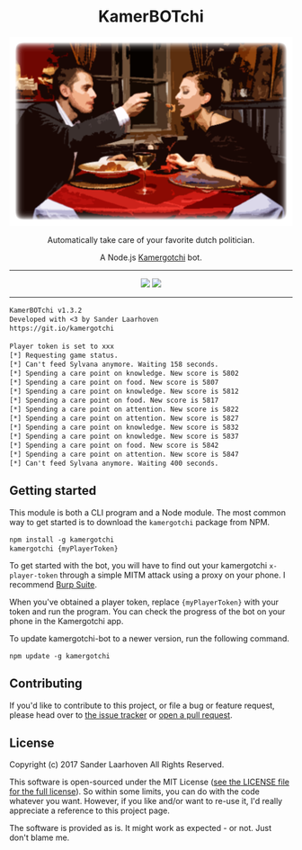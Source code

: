 <h1 align="center">KamerBOTchi</h1>

<p align="center">
  <img src="bin/kamerbotchi.png">
</p>

<p align="center">
  Automatically take care of your favorite dutch politician.
</p>

<p align="center">
  A Node.js <a href="https://kamergotchi.nl">Kamergotchi</a> bot.
</p>

<hr>
<p align="center">
<img src="https://img.shields.io/npm/v/kamergotchi.svg?mmaxAge=-1">
<img src="https://img.shields.io/npm/dt/kamergotchi.svg?maxAge=-1">
</p>
<hr>

```
KamerBOTchi v1.3.2
Developed with <3 by Sander Laarhoven
https://git.io/kamergotchi

Player token is set to xxx
[*] Requesting game status.
[*] Can't feed Sylvana anymore. Waiting 158 seconds.
[*] Spending a care point on knowledge. New score is 5802
[*] Spending a care point on food. New score is 5807
[*] Spending a care point on knowledge. New score is 5812
[*] Spending a care point on food. New score is 5817
[*] Spending a care point on attention. New score is 5822
[*] Spending a care point on attention. New score is 5827
[*] Spending a care point on knowledge. New score is 5832
[*] Spending a care point on knowledge. New score is 5837
[*] Spending a care point on food. New score is 5842
[*] Spending a care point on attention. New score is 5847
[*] Can't feed Sylvana anymore. Waiting 400 seconds.
```

## Getting started

This module is both a CLI program and a Node module.
The most common way to get started is to download the `kamergotchi` package from NPM.

```shell
npm install -g kamergotchi
kamergotchi {myPlayerToken}
```

To get started with the bot, you will have to find out your kamergotchi `x-player-token` through a simple MITM attack using a proxy on your phone. I recommend [Burp Suite](https://support.portswigger.net/customer/portal/articles/1841108-configuring-an-ios-device-to-work-with-burp).

When you've obtained a player token, replace `{myPlayerToken}` with your token and run the program. You can check the progress of the bot on your phone in the Kamergotchi app.

To update kamergotchi-bot to a newer version, run the following command.
```shell
npm update -g kamergotchi
```

## Contributing
If you'd like to contribute to this project, or file a bug or feature request, please head over to [the issue tracker](https://github.com/lesander/kamergotchi-bot/issues) or [open a pull request](https://github.com/lesander/kamergotchi-bot/pulls).

## License
Copyright (c) 2017 Sander Laarhoven All Rights Reserved.

This software is open-sourced under the MIT License ([see the LICENSE file for the full license](https://github.com/lesander/kamergotchi-bot/blob/master/LICENSE)). So within some limits, you can do with the code whatever you want. However, if you like and/or want to re-use it, I'd really appreciate a reference to this project page.

The software is provided as is. It might work as expected - or not. Just don't blame me.
